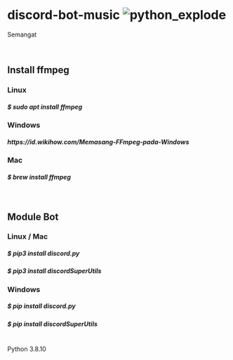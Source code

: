 # discord-bot-music ![python_explode](https://user-images.githubusercontent.com/50400974/131223118-c1a72a03-9ee7-4d33-a535-af5b67d6bed6.gif)
Semangat 

<br>
<h2>Install ffmpeg</h2>
<h3>Linux</h3>  
<h5>$ sudo apt install ffmpeg</h5>  
<h3>Windows</h3>  
<h5>https://id.wikihow.com/Memasang-FFmpeg-pada-Windows</h5>  
<h3>Mac</h3>  
<h5>$ brew install ffmpeg</h5>  
<br>
<h2>Module Bot</h2>
<h3>Linux / Mac</h3>  
<h5>$ pip3 install discord.py</h5>  
<h5>$ pip3 install discordSuperUtils</h5>  
<h3>Windows</h3>  
<h5>$ pip install discord.py</h5>  
<h5>$ pip install discordSuperUtils</h5>  
<br>
Python 3.8.10
